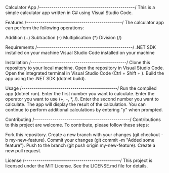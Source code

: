 Calculator App
/-----------------------------------------------/
This is a simple calculator app written in C# using Visual Studio Code.


Features
/-----------------------------------------------/
The calculator app can perform the following operations:

Addition (+)
Subtraction (-)
Multiplication (*)
Division (/)


Requirements
/-----------------------------------------------/
.NET SDK installed on your machine
Visual Studio Code installed on your machine


Installation
/-----------------------------------------------/
Clone this repository to your local machine.
Open the repository in Visual Studio Code.
Open the integrated terminal in Visual Studio Code (Ctrl + Shift + ).
Build the app using the .NET SDK (dotnet build).


Usage
/-----------------------------------------------/
Run the compiled app (dotnet run).
Enter the first number you want to calculate.
Enter the operator you want to use (+, -, *, /).
Enter the second number you want to calculate.
The app will display the result of the calculation.
You can continue to perform additional calculations by entering "y" when prompted.


Contributing
/-----------------------------------------------/
Contributions to this project are welcome. To contribute, please follow these steps:

Fork this repository.
Create a new branch with your changes (git checkout -b my-new-feature).
Commit your changes (git commit -m "Added some feature").
Push to the branch (git push origin my-new-feature).
Create a new pull request.


License
/-----------------------------------------------/
This project is licensed under the MIT License. See the LICENSE.md file for details.